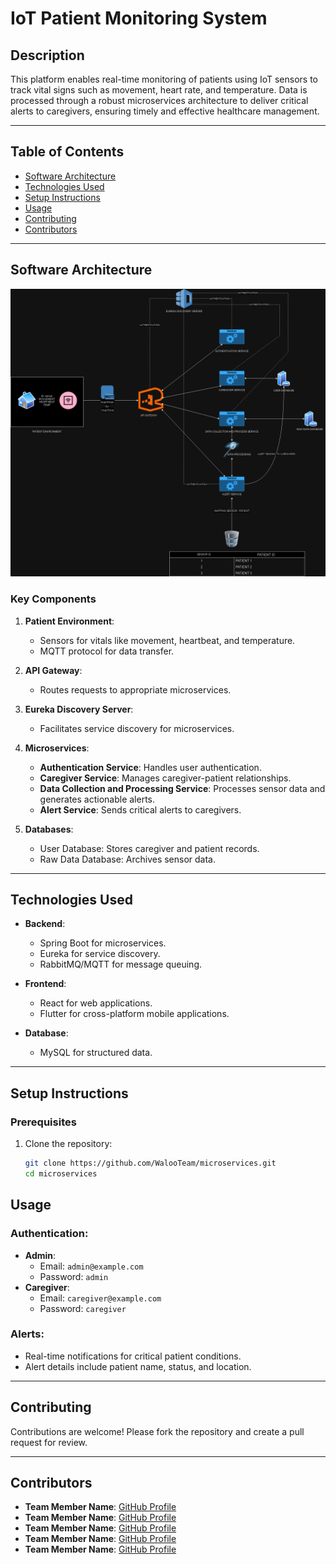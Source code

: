 # IoT Patient Monitoring System

## Description

This platform enables real-time monitoring of patients using IoT sensors to track vital signs such as movement, heart rate, and temperature. Data is processed through a robust microservices architecture to deliver critical alerts to caregivers, ensuring timely and effective healthcare management.

---

## Table of Contents

- [Software Architecture](#software-architecture)
- [Technologies Used](#technologies-used)
- [Setup Instructions](#setup-instructions)
- [Usage](#usage)
- [Contributing](#contributing)
- [Contributors](#contributors)

---

## Software Architecture

![Microservices Architecture](/arcitechture.png)

### Key Components

1. **Patient Environment**:
   - Sensors for vitals like movement, heartbeat, and temperature.
   - MQTT protocol for data transfer.

2. **API Gateway**:
   - Routes requests to appropriate microservices.

3. **Eureka Discovery Server**:
   - Facilitates service discovery for microservices.

4. **Microservices**:
   - **Authentication Service**: Handles user authentication.
   - **Caregiver Service**: Manages caregiver-patient relationships.
   - **Data Collection and Processing Service**: Processes sensor data and generates actionable alerts.
   - **Alert Service**: Sends critical alerts to caregivers.

5. **Databases**:
   - User Database: Stores caregiver and patient records.
   - Raw Data Database: Archives sensor data.

---

## Technologies Used

- **Backend**:
  - Spring Boot for microservices.
  - Eureka for service discovery.
  - RabbitMQ/MQTT for message queuing.

- **Frontend**:
  - React for web applications.
  - Flutter for cross-platform mobile applications.

- **Database**:
  - MySQL for structured data.

---

## Setup Instructions

### Prerequisites

1. Clone the repository:
   ```bash
   git clone https://github.com/WalooTeam/microservices.git
   cd microservices

## Usage

### Authentication:
- **Admin**:
  - Email: `admin@example.com`
  - Password: `admin`
- **Caregiver**:
  - Email: `caregiver@example.com`
  - Password: `caregiver`

### Alerts:
- Real-time notifications for critical patient conditions.
- Alert details include patient name, status, and location.

---


## Contributing

Contributions are welcome! Please fork the repository and create a pull request for review.

---

## Contributors

- **Team Member Name**: [GitHub Profile](https://github.com/oualidch11)
- **Team Member Name**: [GitHub Profile](https://github.com/MounirEnnakhai)
- **Team Member Name**: [GitHub Profile](https://github.com/Iliasrad0)
- **Team Member Name**: [GitHub Profile](https://github.com/Fadwa2mi)
- **Team Member Name**: [GitHub Profile](https://github.com/Z-Aya)
